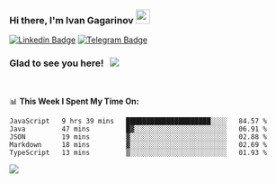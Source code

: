 ### Hi there, I'm Ivan Gagarinov <img src="https://media.giphy.com/media/hvRJCLFzcasrR4ia7z/giphy.gif" width="25px">

[![Linkedin Badge](https://img.shields.io/badge/-LinkedIn-0e76a8?style=flat-square&logo=Linkedin&logoColor=white)](https://linkedin.com/in/ivan-gagarinov-142ba3141/)
[![Telegram Badge](https://img.shields.io/badge/-Telegram-0088cc?style=flat-square&logo=Telegram&logoColor=white)](https://t.me/igagarinov)

### Glad to see you here! &nbsp; ![](https://visitor-badge.glitch.me/badge?page_id=dzencot.dzencot)

</br>

📊 **This Week I Spent My Time On:**
<!--START_SECTION:waka-->
```text
JavaScript   9 hrs 39 mins   █████████████████████░░░░   84.57 % 
Java         47 mins         █▓░░░░░░░░░░░░░░░░░░░░░░░   06.91 % 
JSON         19 mins         ▓░░░░░░░░░░░░░░░░░░░░░░░░   02.88 % 
Markdown     18 mins         ▓░░░░░░░░░░░░░░░░░░░░░░░░   02.69 % 
TypeScript   13 mins         ▒░░░░░░░░░░░░░░░░░░░░░░░░   01.93 % 
```
<!--END_SECTION:waka-->

[![](https://github-readme-stats.vercel.app/api?username=dzencot&theme=gruvbox)](https://github.com/dzencot)
